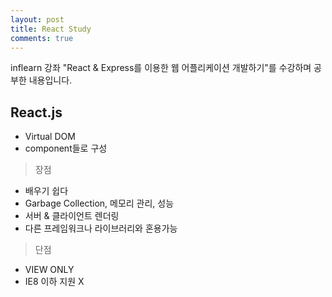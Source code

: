 ```yaml
---
layout: post
title: React Study
comments: true
---
```

inflearn 강좌 "React & Express를 이용한 웹 어플리케이션 개발하기"를 수강하며 공부한 내용입니다.

## React.js
- Virtual DOM
- component들로 구성

> 장점
- 배우기 쉽다
- Garbage Collection, 메모리 관리, 성능
- 서버 & 클라이언트 렌더링
- 다른 프레임워크나 라이브러리와 혼용가능

> 단점
- VIEW ONLY
- IE8 이하 지원 X

